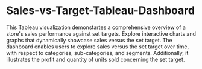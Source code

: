 # Sales-vs-Target-Tableau-Dashboard
This Tableau visualization demonstartes a comprehensive overview of a store's sales performance against set targets. Explore interactive charts and graphs that dynamically showcase sales versus the set target. The dashboard enables users to explore sales versus the set target over time, with respect to categories, sub-categories, and segments. Additionally, it illustrates the profit and quantity of units sold concerning the set target.
